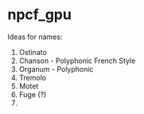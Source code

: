 # npcf_gpu
Ideas for names:
1. Ostinato
2. Chanson - Polyphonic French Style
3. Organum - Polyphonic
4. Tremolo
5. Motet
6. Fuge (?)
5.
